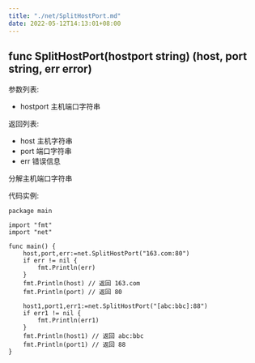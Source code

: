 ```yaml
---
title: "./net/SplitHostPort.md"
date: 2022-05-12T14:13:01+08:00
---
```

## func SplitHostPort(hostport string) (host, port string, err error)

参数列表:

- hostport 主机端口字符串

返回列表:

- host 主机字符串
- port 端口字符串
- err 错误信息

分解主机端口字符串


代码实例:

	package main
	
	import "fmt"
	import "net"
	
	func main() {
		host,port,err:=net.SplitHostPort("163.com:80")
		if err != nil {
			fmt.Println(err)
		}
		fmt.Println(host) // 返回 163.com
		fmt.Println(port) // 返回 80
		
		host1,port1,err1:=net.SplitHostPort("[abc:bbc]:88")
		if err1 != nil {
			fmt.Println(err1)
		}
		fmt.Println(host1) // 返回 abc:bbc
		fmt.Println(port1) // 返回 88
	}